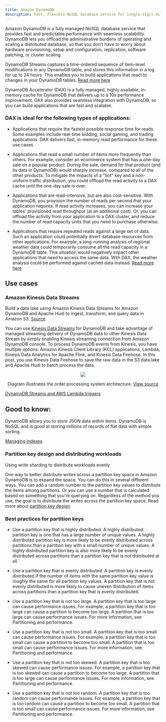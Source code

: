 ```yaml
---
title: Amazon DynamoDB
description: Fast, flexible NoSQL database service for single-digit millisecond performance at any scale
---
```


Amazon DynamoDB is a fully managed NoSQL database service that provides fast and predictable performance with seamless scalability. DynamoDB lets you offload the administrative burdens of operating and scaling a distributed database, so that you don't have to worry about hardware provisioning, setup and configuration, replication, software patching, or cluster scaling.

DynamoDB Streams captures a time-ordered sequence of item-level modifications in any DynamoDB table, and stores this information in a log for up to 24 hours. This enables you to build applications that react to changes in your DynamoDB tables. [Read more here](https://docs.aws.amazon.com/amazondynamodb/latest/developerguide/Streams.html)

DynamoDB Accelerator (DAX) is a fully managed, highly available, in-memory cache for DynamoDB that delivers up to a 10x performance improvement. DAX also provides seamless integration with DynamoDB, so you can build applications that are fast and scalable. 
### DAX is ideal for the following types of applications:

- Applications that require the fastest possible response time for reads. Some examples include real-time bidding, social gaming, and trading applications. DAX delivers fast, in-memory read performance for these use cases.

- Applications that read a small number of items more frequently than others. For example, consider an ecommerce system that has a one-day sale on a popular product. During the sale, demand for that product (and its data in DynamoDB) would sharply increase, compared to all of the other products. To mitigate the impacts of a "hot" key and a non-uniform traffic distribution, you could offload the read activity to a DAX cache until the one-day sale is over.

- Applications that are read-intensive, but are also cost-sensitive. With DynamoDB, you provision the number of reads per second that your application requires. If read activity increases, you can increase your tables' provisioned read throughput (at an additional cost). Or, you can offload the activity from your application to a DAX cluster, and reduce the number of read capacity units that you need to purchase otherwise.

- Applications that require repeated reads against a large set of data. Such an application could potentially divert database resources from other applications. For example, a long-running analysis of regional weather data could temporarily consume all the read capacity in a DynamoDB table. This situation would negatively impact other applications that need to access the same data. With DAX, the weather analysis could be performed against cached data instead. [Read more here](https://docs.aws.amazon.com/amazondynamodb/latest/developerguide/DAX.html)


## Use cases

### Amazon Kinesis Data Streams

Build a data lake using Amazon Kinesis Data Streams for Amazon DynamoDB and Apache Hudi to ingest, transform, and query data in Amazon S3. <a target="_self" href="https://aws.amazon.com/blogs/big-data/build-a-data-lake-using-amazon-kinesis-data-streams-for-amazon-dynamodb-and-apache-hudi/">Source</a>

You can use <a target="_self" href="https://www.aws-practical-handbook.link/docs/Services%20by%20category/Analytics/page-Kinesis">Kinesis Data Streams</a> for DynamoDB and take advantage of managed streaming delivery of DynamoDB data to other Kinesis Data Stream by simply enabling Kinesis streaming connection from Amazon DynamoDB console. To process DynamoDB events from Kinesis, you have multiple options: Amazon Kinesis Client Library (KCL) applications, Lambda, Kinesis Data Analytics for Apache Flink, and Kinesis Data Firehose. In this post, you use Kinesis Data Firehose to save the raw data in the S3 data lake and Apache Hudi to batch process the data.

<div>
<div align="center"><img src="https://d2908q01vomqb2.cloudfront.net/b6692ea5df920cad691c20319a6fffd7a4a766b8/2021/03/01/bdb1053-dta-lake-kds-ddb-hudi-1.jpg"/></div>
<div><p align="center">Diagram illustrates the order processing system architecture. <a href="https://aws.amazon.com/blogs/big-data/build-a-data-lake-using-amazon-kinesis-data-streams-for-amazon-dynamodb-and-apache-hudi/">View source</a></p></div>
</div>


[DynamoDB Streams and AWS Lambda triggers](https://docs.aws.amazon.com/amazondynamodb/latest/developerguide/Streams.Lambda.html)

## Good to know:

DynamoDB allows you to store JSON data within items.
DynamoDB is NoSQL and is good at storing millions of records of flat data with simple sorting.

[Managing indexes](https://docs.aws.amazon.com/amazondynamodb/latest/developerguide/SQLtoNoSQL.Indexes.html)

### Partition key design and distributing workloads

Using write sharding to distribute workloads evenly

One way to better distribute writes across a partition key space in Amazon DynamoDB is to expand the space. You can do this in several different ways. You can add a random number to the partition key values to distribute the items among partitions. Or you can use a number that is calculated based on something that you're querying on. Regardless of the method you use, the goal is to distribute the writes across the partition key space. Read more about [partition key design](https://docs.aws.amazon.com/amazondynamodb/latest/developerguide/bp-partition-key-uniform-load.html).

### Best practices for partition keys

- Use a partition key that is highly distributed. A highly distributed partition key is one that has a large number of unique values. A highly distributed partition key is more likely to be evenly distributed across partitions than a partition key with a small number of unique values. A highly distributed partition key is also more likely to be evenly distributed across partitions than a partition key that is not distributed at all.

- Use a partition key that is evenly distributed. A partition key is evenly distributed if the number of items with the same partition key value is roughly the same for all partition key values. A partition key that is not evenly distributed is more likely to cause uneven distribution of items across partitions than a partition key that is evenly distributed.

- Use a partition key that is not too large. A partition key that is too large can cause performance issues. For example, a partition key that is too large can cause a partition to become too large. A partition that is too large can cause performance issues. For more information, see Partitioning and performance.

- Use a partition key that is not too small. A partition key that is too small can cause performance issues. For example, a partition key that is too small can cause a partition to become too small. A partition that is too small can cause performance issues. For more information, see Partitioning and performance.

- Use a partition key that is not too skewed. A partition key that is too skewed can cause performance issues. For example, a partition key that is too skewed can cause a partition to become too large. A partition that is too large can cause performance issues. For more information, see Partitioning and performance.

- Use a partition key that is not too random. A partition key that is too random can cause performance issues. For example, a partition key that is too random can cause a partition to become too small. A partition that is too small can cause performance issues. For more information, see Partitioning and performance.
